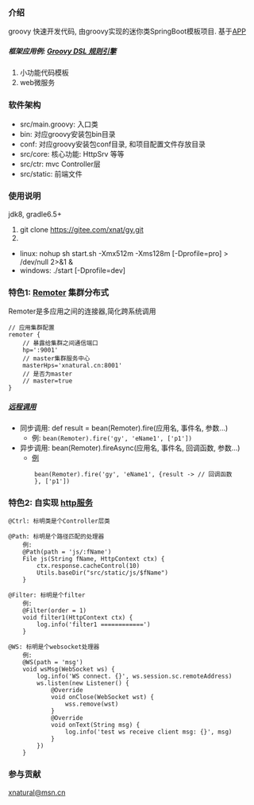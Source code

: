 ### 介绍
groovy 快速开发代码, 由groovy实现的迷你类SpringBoot模板项目. 基于[APP](https://gitee.com/xnat/app)
##### 框架应用例: [Groovy DSL 规则引擎](https://gitee.com/xnat/rule)
1. 小功能代码模板
2. web微服务

### 软件架构
* src/main.groovy: 入口类
* bin: 对应groovy安装包bin目录
* conf: 对应groovy安装包conf目录, 和项目配置文件存放目录
* src/core: 核心功能: HttpSrv 等等
* src/ctr: mvc Controller层
* src/static: 前端文件

### 使用说明
jdk8, gradle6.5+

1. git clone https://gitee.com/xnat/gy.git
2. 
 * linux: nohup sh start.sh -Xmx512m -Xms128m [-Dprofile=pro] > /dev/null 2>&1 &
 * windows: ./start [-Dprofile=dev]

### 特色1: [Remoter](https://gitee.com/xnat/remoter) 集群分布式
Remoter是多应用之间的连接器,简化跨系统调用
```
// 应用集群配置
remoter {
    // 暴露给集群之间通信端口
    hp=':9001'
    // master集群服务中心
    masterHps='xnatural.cn:8001'
    // 是否为master
    // master=true
}
```
##### [远程调用](https://gitee.com/xnat/remoter)
* 同步调用: def result = bean(Remoter).fire(应用名, 事件名, 参数...)
    - 例: ```bean(Remoter).fire('gy', 'eName1', ['p1'])```
* 异步调用: bean(Remoter).fireAsync(应用名, 事件名, 回调函数, 参数...)
    - [例](https://gitee.com/xnat/gy/blob/master/src/service/TestService.groovy#L178)
    ```
        bean(Remoter).fire('gy', 'eName1', {result -> // 回调函数
        }, ['p1'])
    ```

    
### 特色2: 自实现 [http服务](https://gitee.com/xnat/http)
    @Ctrl: 标明类是个Controller层类
    
    @Path: 标明是个路径匹配的处理器
        例:
        @Path(path = 'js/:fName')
        File js(String fName, HttpContext ctx) {
            ctx.response.cacheControl(10)
            Utils.baseDir("src/static/js/$fName")
        }
    
    @Filter: 标明是个filter
        例:
        @Filter(order = 1)
        void filter1(HttpContext ctx) {
            log.info('filter1 ============')
        }

    @WS: 标明是个websocket处理器
        例:
        @WS(path = 'msg')
        void wsMsg(WebSocket ws) {
            log.info('WS connect. {}', ws.session.sc.remoteAddress)
            ws.listen(new Listener() {
                @Override
                void onClose(WebSocket wst) {
                    wss.remove(wst)
                }
                @Override
                void onText(String msg) {
                    log.info('test ws receive client msg: {}', msg)
                }
            })
        }


### 参与贡献
xnatural@msn.cn
